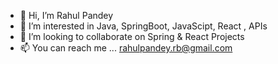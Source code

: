 - 👋 Hi, I’m Rahul Pandey
- 👀 I’m interested in Java, SpringBoot, JavaScipt, React , APIs 
- 💞️ I’m looking to collaborate on Spring & React Projects
- 📫 You can reach me ... rahulpandey.rb@gmail.com

<!---
rahu1pande/rahu1pande is a ✨ special ✨ repository because its `README.md` (this file) appears on your GitHub profile.
You can click the Preview link to take a look at your changes.
--->
